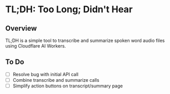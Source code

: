 # TL;DH: Too Long; Didn't Hear

## Overview
TL;DH is a simple tool to transcribe and summarize spoken word audio files using Cloudflare AI Workers.

## To Do
- [ ] Resolve bug with initial API call
- [ ] Combine transcribe and summarize calls
- [ ] Simplify action buttons on transcript/summary page

